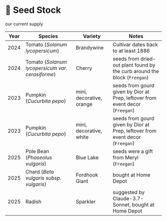 # 🌾 Seed Stock
our current supply


| **Year**     | **Species**  | **Variety**  | **Notes**  |
|----------|----------|----------------|--------|
| 2024     | Tomato (*Solanum lycopersicum*)                   | Brandywine                        | Cultivar dates back to at least 1886
| 2024     | Tomato (*Solanum lycopersicum var. cerasiforme*)  | Cherry                            |  seeds from dried-out plant found by the curb around the block (`Freegan`)
| 2023     | Pumpkin (*Cucurbita pepo*)                        | mini, decorative, orange          |  seeds from gourd given by Dior at Prep, leftover from event decor (`Freegan`)
| 2023     | Pumpkin (*Cucurbita pepo*)                        | mini, decorative, white           |  seeds from gourd given by Dior at Prep, leftover from event decor (`Freegan`)
| 2025     | Pole Bean (*Phaseolus vulgaris*)                  | Blue Lake                         |  seeds were a gift from Meryl (`Freegan`)
| 2025     | Chard (*Beta vulgaris subsp. vulgaris*)           | Fordhook Giant                    |  bought at Home Depot
| 2025     | Radish                                            | Sparkler                          |  suggested by Claude-3.7-Sonnet, bought at Home Depot
